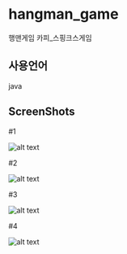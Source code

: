 # hangman_game
행맨게임 카피_스핑크스게임

## 사용언어

java

## ScreenShots
#1

![alt text](https://github.com/suminpark123/hangman_game/blob/main/img/K-249.png)

#2

![alt text](https://github.com/suminpark123/hangman_game/blob/main/img/K-250.png)

#3

![alt text](https://github.com/suminpark123/hangman_game/blob/main/img/K-251.png)

#4

![alt text](https://github.com/suminpark123/hangman_game/blob/main/img/K-252.png)
